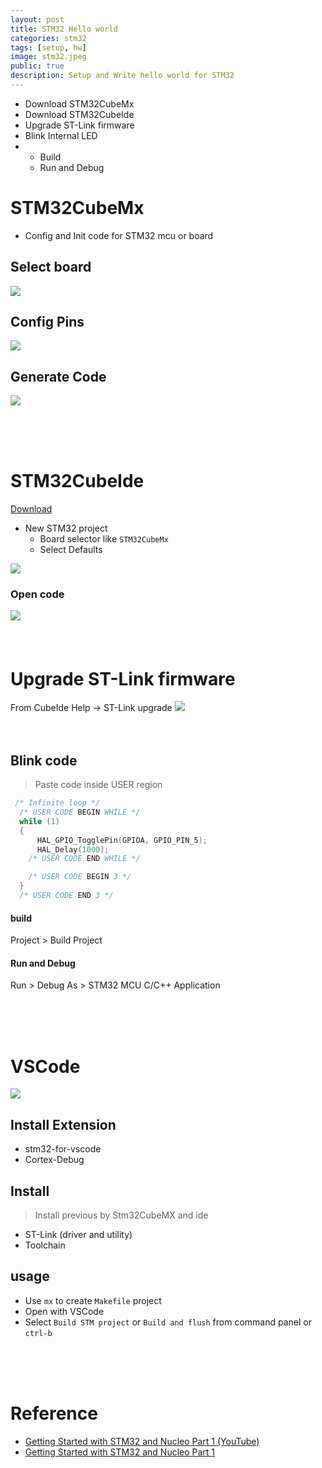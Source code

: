 ```yaml
---
layout: post
title: STM32 Hello world
categories: stm32
tags: [setup, hw]
image: stm32.jpeg
public: true
description: Setup and Write hello world for STM32
---
```


- Download STM32CubeMx
- Download STM32CubeIde
- Upgrade ST-Link firmware
- Blink Internal LED
- - Build
  - Run and Debug


# STM32CubeMx
- Config and Init code for STM32 mcu or board

## Select board

![](/images/2020-02-20-19-05-50.png)

## Config Pins
![](/images/2020-02-20-19-07-20.png)

## Generate Code
![](/images/2020-02-20-19-09-35.png)

&nbsp;  
&nbsp;  
&nbsp;  

# STM32CubeIde
[Download](https://www.st.com/en/development-tools/stm32cubeide.html#get-software)

- New STM32 project 
  - Board selector like `STM32CubeMx`
  - Select Defaults
  
![](/images/2020-02-21-14-10-20.png)

### Open code

![](/images/2020-02-21-14-13-50.png)
&nbsp;  
&nbsp;  
&nbsp;  
# Upgrade ST-Link firmware
From CubeIde
    Help -> ST-Link upgrade
![](/images/2020-02-21-14-01-22.png)
&nbsp;  
&nbsp;  
&nbsp;  
## Blink code
> Paste code inside USER region
```c
 /* Infinite loop */
  /* USER CODE BEGIN WHILE */
  while (1)
  {
	  HAL_GPIO_TogglePin(GPIOA, GPIO_PIN_5);
	  HAL_Delay(1000);
    /* USER CODE END WHILE */

    /* USER CODE BEGIN 3 */
  }
  /* USER CODE END 3 */
```

#### build
Project > Build Project

#### Run and Debug
Run > Debug As > STM32 MCU C/C++ Application

&nbsp;  
&nbsp;  
&nbsp;  
# VSCode
![](/images/2020-02-21-16-24-04.png)
## Install Extension
 - stm32-for-vscode
 - Cortex-Debug
 
 

## Install
> Install previous by Stm32CubeMX and ide
- ST-Link (driver and utility)
- Toolchain

## usage
- Use `mx` to create `Makefile` project
- Open with VSCode
- Select `Build STM project` or `Build and flush` from command panel or `ctrl-b`


&nbsp;  
&nbsp;  
&nbsp;  
# Reference
- [Getting Started with STM32 and Nucleo Part 1 (YouTube)](https://youtu.be/hyZS2p1tW-g)
- [Getting Started with STM32 and Nucleo Part 1](https://www.digikey.com/en/maker/projects/getting-started-with-stm32-introduction-to-stm32cubeide/6a6c60a670c447abb90fd0fd78008697)